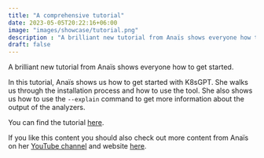 ```yaml
---
title: "A comprehensive tutorial"
date: 2023-05-05T20:22:16+06:00
image: "images/showcase/tutorial.png"
description : "A brilliant new tutorial from Anaïs shows everyone how to get started."
draft: false
---
```


A brilliant new tutorial from Anaïs shows everyone how to get started.

In this tutorial, Anaïs shows us how to get started with K8sGPT. She walks us through the installation process and how to use the tool. She also shows us how to use the `--explain` command to get more information about the output of the analyzers.

You can find the tutorial [here](https://www.youtube.com/watch?v=SX_2YHC15cM&feature=youtu.be).

If you like this content you should also check out more content from Anaïs on her [YouTube channel](https://www.youtube.com/@AnaisUrlichs) and website [here](https://anaisurl.com).